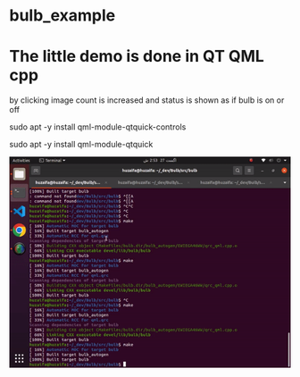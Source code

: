 # bulb_example
# The little demo is done in QT QML cpp 
by clicking image count is increased and status is shown as if bulb is on or off

sudo apt -y install qml-module-qtquick-controls

sudo apt -y install qml-module-qtquick


![Alt text](images/git_demo.gif?raw=true "On")
